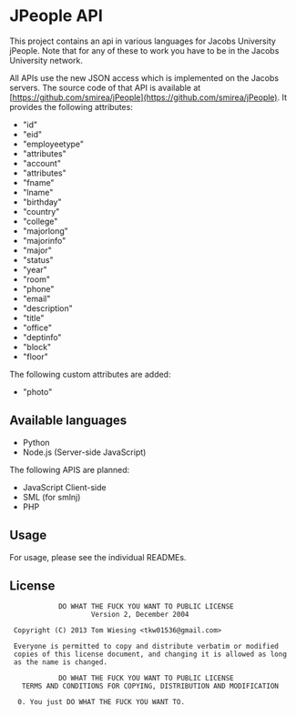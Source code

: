 # JPeople API

This project contains an api in various languages for Jacobs University jPeople. Note that for any of these to work you have to be in the Jacobs University network. 

All APIs use the new JSON access which is implemented on the Jacobs servers. The source code of that API is available at [https://github.com/smirea/jPeople](https://github.com/smirea/jPeople). It provides the following attributes: 
	
* "id"
* "eid"
* "employeetype"
* "attributes"
* "account"
* "attributes"
* "fname"
* "lname"
* "birthday"
* "country"
* "college"
* "majorlong"
* "majorinfo"
* "major"
* "status"
* "year"
* "room"
* "phone"
* "email"
* "description"
* "title"
* "office"
* "deptinfo"
* "block"
* "floor"

The following custom attributes are added: 

* "photo"

## Available languages

* Python
* Node.js (Server-side JavaScript)

The following APIS are planned: 

* JavaScript Client-side
* SML (for smlnj)
* PHP

## Usage

For usage, please see the individual READMEs. 

## License

```
            DO WHAT THE FUCK YOU WANT TO PUBLIC LICENSE
                    Version 2, December 2004

 Copyright (C) 2013 Tom Wiesing <tkw01536@gmail.com>

 Everyone is permitted to copy and distribute verbatim or modified
 copies of this license document, and changing it is allowed as long
 as the name is changed.

            DO WHAT THE FUCK YOU WANT TO PUBLIC LICENSE
   TERMS AND CONDITIONS FOR COPYING, DISTRIBUTION AND MODIFICATION

  0. You just DO WHAT THE FUCK YOU WANT TO.
  ```